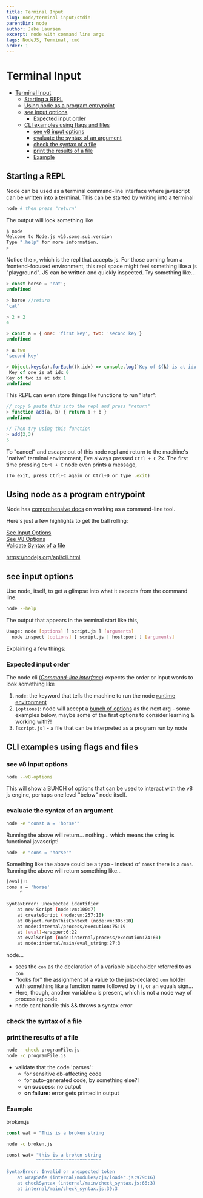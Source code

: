 ```yaml
---
title: Terminal Input
slug: node/terminal-input/stdin
parentDir: node
author: Jake Laursen
excerpt: node with command line args
tags: NodeJS, Terminal, cmd
order: 1
---
```

# Terminal Input
- [Terminal Input](#terminal-input)
  - [Starting a REPL](#starting-a-repl)
  - [Using node as a program entrypoint](#using-node-as-a-program-entrypoint)
  - [see input options](#see-input-options)
    - [Expected input order](#expected-input-order)
  - [CLI examples using flags and files](#cli-examples-using-flags-and-files)
    - [see v8 input options](#see-v8-input-options)
    - [evaluate the syntax of an argument](#evaluate-the-syntax-of-an-argument)
    - [check the syntax of a file](#check-the-syntax-of-a-file)
    - [print the results of a file](#print-the-results-of-a-file)
    - [Example](#example)
## Starting a REPL
Node can be used as a terminal command-line interface where javascript can be written into a terminal. This can be started by writing into a terminal
```bash
node # then press "return"
```
The output will look something like 
```bash
$ node
Welcome to Node.js v16.some.sub.version
Type ".help" for more information.
> 
```
Notice the `>`, which is the repl that accepts js. For those coming from a frontend-focused environment, this repl space might feel something like a js "playground". JS can be written and quickly inspected. Try something like...
```js
> const horse = 'cat';
undefined

> horse //return
'cat'

> 2 + 2
4

> const a = { one: 'first key', two: 'second key'}
undefined 

> a.two
'second key'

> Object.keys(a).forEach((k,idx) => console.log(`Key of ${k} is at idx ${idx}`))
 Key of one is at idx 0
Key of two is at idx 1
undefined

```
This REPL can even store things like functions to run "later":
```js
// copy & paste this into the repl and press "return"
> function add(a, b) { return a + b }
undefined

// Then try using this function
> add(2,3)
5
```

To "cancel" and escape out of this node repl and return to the machine's "native" terminal environment, I've always pressed `Ctrl + C` 2x. The first time pressing `Ctrl + C` node even prints a message,
```js
(To exit, press Ctrl+C again or Ctrl+D or type .exit)
```
## Using node as a program entrypoint
Node has [comprehensive docs](https://nodejs.org/dist/latest-v16.x/docs/api/cli.html) on working as a command-line tool.   

Here's just a few highlights to get the ball rolling:  

[See Input Options](#see-input-options)  
[See V8 Options](#see-v8-input-options)  
[Validate Syntax of a file](#check-syntax-of-a-program)

https://nodejs.org/api/cli.html

## see input options
Use node, itself, to get a glimpse into what it expects from the command line.
```bash
node --help
```

The output that appears in the terminal start like this,
```bash
Usage: node [options] [ script.js ] [arguments]
  node inspect [options] [ script.js | host:port ] [arguments]
```  
Explaining a few things:
### Expected input order
The node cli (_[Command-line interface](https://en.wikipedia.org/wiki/Command-line_interface)_) expects the order or input words to look something like
1. `node`: the keyword that tells the machine to run the node [runtime environment](https://en.wikipedia.org/wiki/Runtime_system)
2. `[options]`: node will accept a [bunch of options](https://nodejs.org/api/cli.html#options) as the next arg - some examples below, maybe some of the first options to consider learning & working with?!
3. `[script.js]` - a file that can be interpreted as a program run by node

## CLI examples using flags and files
### see v8 input options

```bash
node --v8-options
```
This will show a BUNCH of options that can be used to interact with the v8 js engine, perhaps one level "below" node itself.

### evaluate the syntax of an argument
```bash
node -e "const a = 'horse'"
```
Running the above will return... nothing... which means the string is functional javascript!

```bash
node -e "cons = 'horse'"
```
Something like the above could be a typo - instead of `const` there is a `cons`.  
Running the above will return something like...
```bash
[eval]:1
cons a = 'horse'
     ^

SyntaxError: Unexpected identifier
    at new Script (node:vm:100:7)
    at createScript (node:vm:257:10)
    at Object.runInThisContext (node:vm:305:10)
    at node:internal/process/execution:75:19
    at [eval]-wrapper:6:22
    at evalScript (node:internal/process/execution:74:60)
    at node:internal/main/eval_string:27:3
```
node...
- sees the `con` as the declaration of a variable placeholder referred to as `con`
- "looks for" the assignment of a value to the just-declared `con` holder with something like a function name followed by `()`, or an equals sign...
- Here, though, another variable `a` is present, which is not a node way of processing code
- node cant handle this && throws a syntax error


### check the syntax of a file
### print the results of a file

```bash
node --check programFile.js
node -c programFile.js
```

- validate that the code 'parses':
  - for sensitive db-affecting code
  - for auto-generated code, by something else?!
  - **on success**: no output
  - **on failure**: error gets printed in output

### Example

broken.js

```js
const wat = "This is a broken string
```

```bash
node -c broken.js
```

```bash
const wat= "this is a broken string
           ^^^^^^^^^^^^^^^^^^^^^^^^

SyntaxError: Invalid or unexpected token
    at wrapSafe (internal/modules/cjs/loader.js:979:16)
    at checkSyntax (internal/main/check_syntax.js:66:3)
    at internal/main/check_syntax.js:39:3
```
